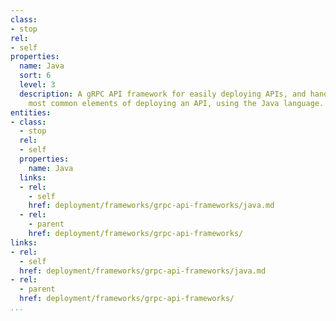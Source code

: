 ```yaml
---
class:
- stop
rel:
- self
properties:
  name: Java
  sort: 6
  level: 3
  description: A gRPC API framework for easily deploying APIs, and handles all the
    most common elements of deploying an API, using the Java language.
entities:
- class:
  - stop
  rel:
  - self
  properties:
    name: Java
  links:
  - rel:
    - self
    href: deployment/frameworks/grpc-api-frameworks/java.md
  - rel:
    - parent
    href: deployment/frameworks/grpc-api-frameworks/
links:
- rel:
  - self
  href: deployment/frameworks/grpc-api-frameworks/java.md
- rel:
  - parent
  href: deployment/frameworks/grpc-api-frameworks/
...
```

